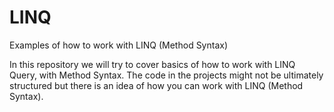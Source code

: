 # LINQ
 Examples of how to work with LINQ (Method Syntax)

In this repository we will try to cover basics of how to work with LINQ Query, with Method Syntax. The code in the projects might not be ultimately structured but there is an idea of how you can work with LINQ (Method Syntax). 
